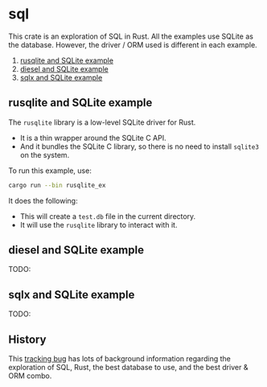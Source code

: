 # sql

This crate is an exploration of SQL in Rust. All the examples use SQLite as the database.
However, the driver / ORM used is different in each example.

1. [rusqlite and SQLite example](#rusqlite-and-sqlite-example)
2. [diesel and SQLite example](#diesel-and-sqlite-example)
3. [sqlx and SQLite example](#sqlx-and-sqlite-example)

## rusqlite and SQLite example

The `rusqlite` library is a low-level SQLite driver for Rust.
- It is a thin wrapper around
  the SQLite C API.
- And it bundles the SQLite C library, so there is no need to install `sqlite3` on the
  system.

To run this example, use:

```sh
cargo run --bin rusqlite_ex
```

It does the following:

- This will create a `test.db` file in the current directory.
- It will use the `rusqlite` library to interact with it.

## diesel and SQLite example

TODO:

## sqlx and SQLite example

TODO:

## History

This [tracking bug](https://github.com/r3bl-org/r3bl-private-planning/issues/16) has lots
of background information regarding the exploration of SQL, Rust, the best database to
use, and the best driver & ORM combo.
